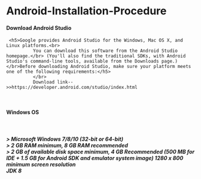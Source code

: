 # Android-Installation-Procedure

  <h4>Download Android Studio</h4>

     <h5>Google provides Android Studio for the Windows, Mac OS X, and Linux platforms.<br>
              You can download this software from the Android Studio homepage.</br> (You'll also find the traditional SDKs, with Android Studio's command-line tools, available from the Downloads page.) </br>Before downloading Android Studio, make sure your platform meets one of the following requirements:</h5>
              </br>
              Download link-->>https://developer.android.com/studio/index.html
</br>
  <h4>Windows OS</h4></br>
<h5>
 > Microsoft Windows 7/8/10 (32-bit or 64-bit)<br>
 > 2 GB RAM minimum, 8 GB RAM recommended<br>
 > 2 GB of available disk space minimum, 4 GB Recommended (500 MB for IDE + 1.5 GB for Android SDK and emulator system image)
   1280 x 800 minimum screen resolution<br>
   JDK 8
</h5>
